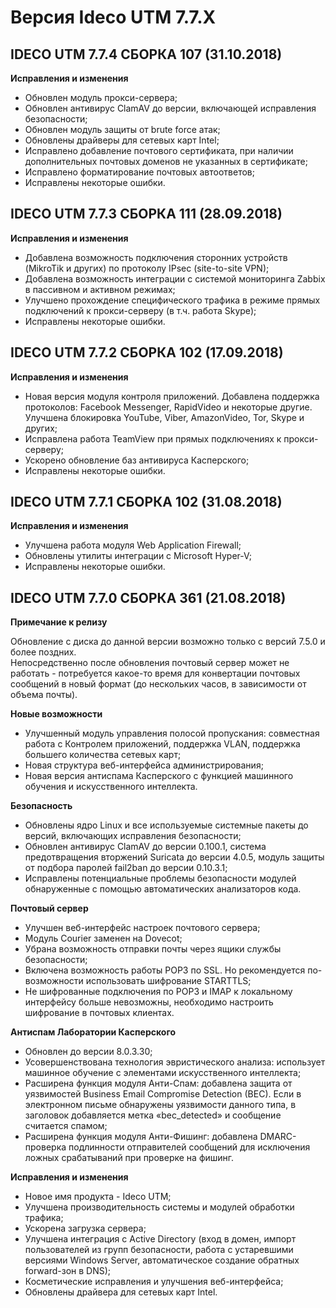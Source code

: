 # Версия Ideco UTM 7.7.X

## **IDECO UTM 7.7.4 СБОРКА 107 (31.10.2018)**

**Исправления и изменения**

* Обновлен модуль прокси-сервера;
* Обновлен антивирус ClamAV до версии, включающей исправления безопасности;
* Обновлен модуль защиты от brute force атак;
* Обновлены драйверы для сетевых карт Intel;
* Исправлено добавление почтового сертификата, при наличии дополнительных почтовых доменов не указанных в сертификате;
* Исправлено форматирование почтовых автоответов;
* Исправлены некоторые ошибки.

## **IDECO UTM 7.7.3 СБОРКА 111 (28.09.2018)**

**Исправления и изменения**

* Добавлена возможность подключения сторонних устройств (MikroTik и других) по протоколу IPsec (site-to-site VPN);
* Добавлена возможность интеграции с системой мониторинга Zabbix в пассивном и активном режимах;
* Улучшено прохождение специфического трафика в режиме прямых подключений к прокси-серверу (в т.ч. работа Skype);
* Исправлены некоторые ошибки.

## **IDECO UTM 7.7.2 СБОРКА 102 (17.09.2018)**

**Исправления и изменения**

* Новая версия модуля контроля приложений. Добавлена поддержка протоколов: Facebook Messenger, RapidVideo и некоторые другие. Улучшена блокировка YouTube, Viber, AmazonVideo, Tor, Skype и других;
* Исправлена работа TeamView при прямых подключениях к прокси-серверу;
* Ускорено обновление баз антивируса Касперского;
* Исправлены некоторые ошибки.

## **IDECO UTM 7.7.1 СБОРКА 102 (31.08.2018)**

**Исправления и изменения**

* Улучшена работа модуля Web Application Firewall;
* Обновлены утилиты интеграции с Microsoft Hyper-V;
* Исправлены некоторые ошибки.

## **IDECO UTM 7.7.0 СБОРКА 361 (21.08.2018)**

**Примечание к релизу**

Обновление с диска до данной версии возможно только с версий 7.5.0 и более поздних.\
Непосредственно после обновления почтовый сервер может не работать - потребуется какое-то время для конвертации почтовых сообщений в новый формат (до нескольких часов, в зависимости от объема почты).

**Новые возможности**

* Улучшенный модуль управления полосой пропускания: совместная работа с Контролем приложений, поддержка VLAN, поддержка большего количества сетевых карт;
* Новая структура веб-интерфейса администрирования;
* Новая версия антиспама Касперского с функцией машинного обучения и искусственного интеллекта.

**Безопасность**

* Обновлены ядро Linux и все используемые системные пакеты до версий, включающих исправления безопасности;
* Обновлен антивирус ClamAV до версии 0.100.1, система предотвращения вторжений Suricata до версии 4.0.5, модуль защиты от подбора паролей fail2ban до версии 0.10.3.1;
* Исправлены потенциальные проблемы безопасности модулей обнаруженные с помощью автоматических анализаторов кода.

**Почтовый сервер**

* Улучшен веб-интерфейс настроек почтового сервера;
* Модуль Courier заменен на Dovecot;
* Убрана возможность отправки почты через ящики службы безопасности;
* Включена возможность работы POP3 по SSL. Но рекомендуется по-возможности использовать шифрование STARTTLS;
* Не шифрованные подключения по POP3 и IMAP к локальному интерфейсу больше невозможны, необходимо настроить шифрование в почтовых клиентах.

**Антиспам Лаборатории Касперского**

* Обновлен до версии 8.0.3.30;
* Усовершенствована технология эвристического анализа: использует машинное обучение с элементами искусственного интеллекта;
* Расширена функция модуля Анти-Спам: добавлена защита от уязвимостей Business Email Compromise Detection (BEC). Если в электронном письме обнаружены уязвимости данного типа, в заголовок добавляется метка «bec\_detected» и сообщение считается спамом;
* Расширена функция модуля Анти-Фишинг: добавлена DMARC-проверка подлинности отправителей сообщений для исключения ложных срабатываний при проверке на фишинг.

**Исправления и изменения**

* Новое имя продукта - Ideco UTM;
* Улучшена производительность системы и модулей обработки трафика;
* Ускорена загрузка сервера;
* Улучшена интеграция с Active Directory (вход в домен, импорт пользователей из групп безопасности, работа с устаревшими версиями Windows Server, автоматическое создание обратных forward-зон в DNS);
* Косметические исправления и улучшения веб-интерфейса;
* Обновлены драйвера для сетевых карт Intel.
